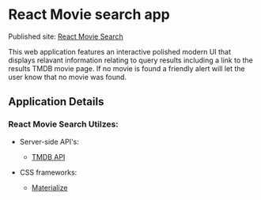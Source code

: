 # React Movie search app

Published site: [React Movie Search](https://react-movie-searchapp.herokuapp.com//)

This web application features an interactive polished modern UI that displays relavant information relating to query results including a link to the results TMDB movie page. If no movie is found a friendly alert will let the user know that no movie was found.

## Application Details

### React Movie Search Utilzes:

- Server-side API's:

  - [TMDB API](https://www.themoviedb.org/documentation/api)

- CSS frameworks:

  - [Materialize](https://materializecss.com/)
